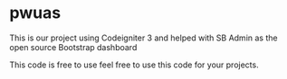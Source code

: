 # pwuas
This is our project using Codeigniter 3 and helped with SB Admin as the open source Bootstrap dashboard

This code is free to use feel free to use this code for your projects.
